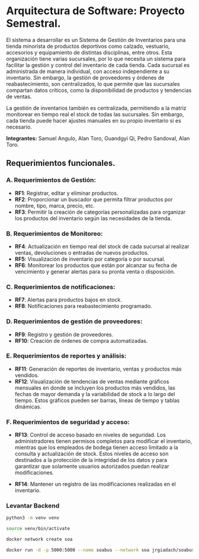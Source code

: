 # Arquitectura de Software: Proyecto Semestral.

El sistema a desarrollar es un Sistema de Gestión de Inventarios para una tienda minorista de productos deportivos como calzado, vestuario, accesorios y equipamiento de distintas disciplinas, entre otros. Esta organización tiene varias sucursales, por lo que necesita un sistema para facilitar la gestión y control del inventario de cada tienda. Cada sucursal es administrada de manera individual, con acceso independiente a su inventario. Sin embargo, la gestión de proveedores y órdenes de reabastecimiento, son centralizados, lo que permite que las sucursales compartan datos críticos, como la disponibilidad de productos y tendencias de ventas.

La gestión de inventarios también es centralizada, permitiendo a la matriz monitorear en tiempo real el stock de todas las sucursales. Sin embargo, cada tienda puede hacer ajustes manuales en su propio inventario si es necesario.

**Integrantes:** Samuel Angulo, Alan Toro, Guandgyi Qi, Pedro Sandoval, Alan Toro.

## Requerimientos funcionales.

### A. Requerimientos de Gestión:

- **RF1**: Registrar, editar y eliminar productos.
- **RF2**: Proporcionar un buscador que permita filtrar productos por nombre, tipo, marca, precio, etc.
- **RF3**: Permitir la creación de categorías personalizadas para organizar los productos del inventario según las necesidades de la tienda.

### B. Requerimientos de Monitoreo:

- **RF4**: Actualización en tiempo real del stock de cada sucursal al realizar ventas, devoluciones o entradas de nuevos productos.
- **RF5**: Visualización de inventario por categoría o por sucursal.
- **RF6**: Monitorear los productos que están por alcanzar su fecha de vencimiento y generar alertas para su pronta venta o disposición.

### C. Requerimientos de notificaciones:

- **RF7**: Alertas para productos bajos en stock.
- **RF8**: Notificaciones para reabastecimiento programado.

### D. Requerimientos de gestión de proveedores:

- **RF9**: Registro y gestión de proveedores.
- **RF10**: Creación de órdenes de compra automatizadas.

### E. Requerimientos de reportes y análisis:

- **RF11**: Generación de reportes de inventario, ventas y productos más vendidos.
- **RF12**: Visualización de tendencias de ventas mediante gráficos mensuales en donde se incluyen los productos más vendidos, las fechas de mayor demanda y la variabilidad de stock a lo largo del tiempo. Estos gráficos pueden ser barras, líneas de tiempo y tablas dinámicas.

### F. Requerimientos de seguridad y acceso:

- **RF13**: Control de acceso basado en niveles de seguridad. Los administradores tienen permisos completos para modificar el inventario, mientras que los empleados de bodega tienen acceso limitado a la consulta y actualización de stock. Estos niveles de acceso son destinados a la protección de la integridad de los datos y para garantizar que solamente usuarios autorizados puedan realizar modificaciones.

- **RF14**: Mantener un registro de las modificaciones realizadas en el inventario.

### Levantar Backend

```bash
python3 -m venv venv

source venv/bin/activate

docker network create soa

docker run -d -p 5000:5000 --name soabus --network soa jrgiadach/soabus:v1
```
